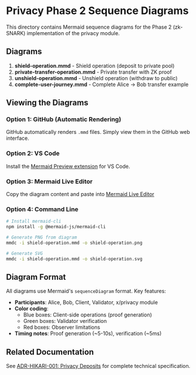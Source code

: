 # Privacy Phase 2 Sequence Diagrams

This directory contains Mermaid sequence diagrams for the Phase 2 (zk-SNARK) implementation of the privacy module.

## Diagrams

1. **shield-operation.mmd** - Shield operation (deposit to private pool)
2. **private-transfer-operation.mmd** - Private transfer with ZK proof
3. **unshield-operation.mmd** - Unshield operation (withdraw to public)
4. **complete-user-journey.mmd** - Complete Alice → Bob transfer example

## Viewing the Diagrams

### Option 1: GitHub (Automatic Rendering)
GitHub automatically renders `.mmd` files. Simply view them in the GitHub web interface.

### Option 2: VS Code
Install the [Mermaid Preview extension](https://marketplace.visualstudio.com/items?itemName=bierner.markdown-mermaid) for VS Code.

### Option 3: Mermaid Live Editor
Copy the diagram content and paste into [Mermaid Live Editor](https://mermaid.live/)

### Option 4: Command Line
```bash
# Install mermaid-cli
npm install -g @mermaid-js/mermaid-cli

# Generate PNG from diagram
mmdc -i shield-operation.mmd -o shield-operation.png

# Generate SVG
mmdc -i shield-operation.mmd -o shield-operation.svg
```

## Diagram Format

All diagrams use Mermaid's `sequenceDiagram` format. Key features:
- **Participants**: Alice, Bob, Client, Validator, x/privacy module
- **Color coding**:
  - Blue boxes: Client-side operations (proof generation)
  - Green boxes: Validator verification
  - Red boxes: Observer limitations
- **Timing notes**: Proof generation (~5-10s), verification (~5ms)

## Related Documentation

See [ADR-HIKARI-001: Privacy Deposits](../../adr-hikari-001-privacy-deposits.md) for complete technical specification.
